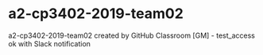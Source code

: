 # a2-cp3402-2019-team02
a2-cp3402-2019-team02 created by GitHub Classroom
[GM] - test_access ok with Slack notification